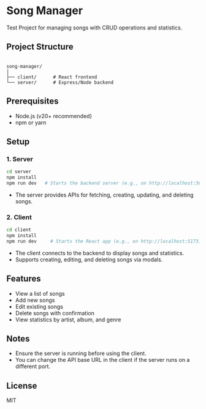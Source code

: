 # Song Manager
Test Project for managing songs with CRUD operations and statistics.

## Project Structure

```

song-manager/
│
├── client/      # React frontend
└── server/      # Express/Node backend

````

## Prerequisites

- Node.js (v20+ recommended)
- npm or yarn

## Setup

### 1. Server

```bash
cd server
npm install
npm run dev   # Starts the backend server (e.g., on http://localhost:5000)
````

* The server provides APIs for fetching, creating, updating, and deleting songs.

### 2. Client

```bash
cd client
npm install
npm run dev     # Starts the React app (e.g., on http://localhost:5173)
```

* The client connects to the backend to display songs and statistics.
* Supports creating, editing, and deleting songs via modals.

## Features

* View a list of songs
* Add new songs
* Edit existing songs
* Delete songs with confirmation
* View statistics by artist, album, and genre

## Notes

* Ensure the server is running before using the client.
* You can change the API base URL in the client if the server runs on a different port.

## License

MIT